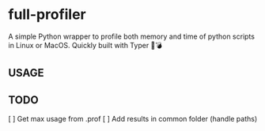 # full-profiler
A simple Python wrapper to profile both memory and time of python scripts in Linux or MacOS.
Quickly built with Typer 🚀💣

## USAGE

## TODO

[ ] Get max usage from .prof
[ ] Add results in common folder (handle paths)
